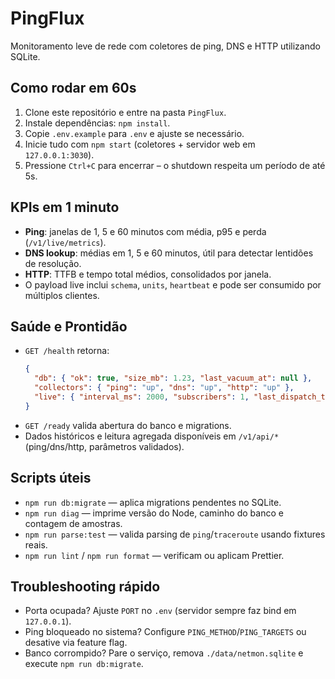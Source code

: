 # PingFlux

Monitoramento leve de rede com coletores de ping, DNS e HTTP utilizando SQLite.

## Como rodar em 60s

1. Clone este repositório e entre na pasta `PingFlux`.
2. Instale dependências: `npm install`.
3. Copie `.env.example` para `.env` e ajuste se necessário.
4. Inicie tudo com `npm start` (coletores + servidor web em `127.0.0.1:3030`).
5. Pressione `Ctrl+C` para encerrar – o shutdown respeita um período de até 5s.

## KPIs em 1 minuto

- **Ping**: janelas de 1, 5 e 60 minutos com média, p95 e perda (`/v1/live/metrics`).
- **DNS lookup**: médias em 1, 5 e 60 minutos, útil para detectar lentidões de resolução.
- **HTTP**: TTFB e tempo total médios, consolidados por janela.
- O payload live inclui `schema`, `units`, `heartbeat` e pode ser consumido por múltiplos clientes.

## Saúde e Prontidão

- `GET /health` retorna:
  ```json
  {
    "db": { "ok": true, "size_mb": 1.23, "last_vacuum_at": null },
    "collectors": { "ping": "up", "dns": "up", "http": "up" },
    "live": { "interval_ms": 2000, "subscribers": 1, "last_dispatch_ts": 1700000000000 }
  }
  ```
- `GET /ready` valida abertura do banco e migrations.
- Dados históricos e leitura agregada disponíveis em `/v1/api/*` (ping/dns/http, parâmetros validados).

## Scripts úteis

- `npm run db:migrate` — aplica migrations pendentes no SQLite.
- `npm run diag` — imprime versão do Node, caminho do banco e contagem de amostras.
- `npm run parse:test` — valida parsing de `ping`/`traceroute` usando fixtures reais.
- `npm run lint` / `npm run format` — verificam ou aplicam Prettier.

## Troubleshooting rápido

- Porta ocupada? Ajuste `PORT` no `.env` (servidor sempre faz bind em `127.0.0.1`).
- Ping bloqueado no sistema? Configure `PING_METHOD`/`PING_TARGETS` ou desative via feature flag.
- Banco corrompido? Pare o serviço, remova `./data/netmon.sqlite` e execute `npm run db:migrate`.
